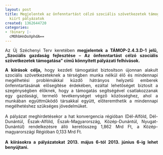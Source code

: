 ```yaml
---
layout: post
title: Megjelentek az önfenntartást célzó szociális szövetkezetek támogatása érdekében
  kiírt pályázatok
created: 1362644720
categories:
- !binary |-
  cMOhbHnDoXphdA==
---
```

<p style="text-align: justify;">Az Új Széchenyi Terv keretében <strong>megjelentek a TÁMOP-2.4.3.D-1 jelű, „Szociális gazdaság fejlesztése – Az önfenntartást célzó szociális szövetkezetek támogatása” című könnyített pályázati felhívások.</strong></p><div><p style="text-align: justify;"><strong>A kiírások célja,</strong> hogy kezdeti támogatást biztosítson újonnan alakult szociális szövetkezeteknek a térségben munka nélkül élő és mindennapi megélhetési problémákkal küzdő hátrányos helyzetű emberek önfenntartásának elősegítése érdekében, ezáltal lehetőséget biztosít a szegénységben élőknek, hogy a támogatás segítségével csatlakozzanak egy gazdasági, termelő tevékenységet végző közösséghez, ahol a munkában együttműködő társakkal együtt, előteremthetik a mindennapi megélhetéshez szükséges jövedelmüket.<br><br>A pályázat meghirdetésekor a hat konvergencia régióban (Dél-Alföld, Dél-Dunántúl, Észak-Alföld, Észak-Magyarország, Közép-Dunántúl, Nyugat-Dunántúl) rendelkezésre álló keretösszeg 1,862 Mrd Ft, a Közép-magyarországi Régióban 0,133 Mrd Ft.<br><br><strong>A kiírásokra a pályázatokat&nbsp;2013. május 6-tól 2013. június 6-ig lehet benyújtani.</strong></p></div>
